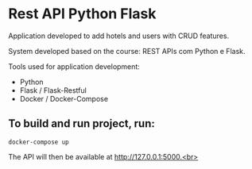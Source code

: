 # Rest API Python Flask

Application developed to add hotels and users with CRUD features.

System developed based on the course: REST APIs com Python e Flask.

Tools used for application development:
- Python
- Flask / Flask-Restful
- Docker / Docker-Compose

## To build  and run project, run:
```
docker-compose up
```
The API will then be available at http://127.0.0.1:5000.<br>
